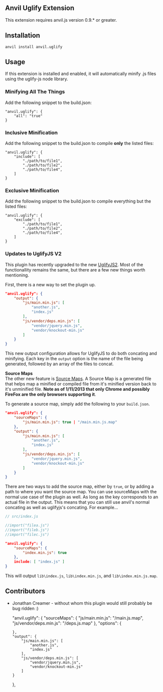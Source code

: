 ## Anvil Uglify Extension

This extension requires anvil.js version 0.9.* or greater.

## Installation

	anvil install anvil.uglify

## Usage

If this extension is installed and enabled, it will automatically minify .js files using the uglify-js node library.

### Minifying All The Things
Add the following snippet to the build.json:

	"anvil.uglify": {
		"all": "true"
	}

### Inclusive Minification
Add the following snippet to the build.json to compile **only** the listed files:

	"anvil.uglify": {
		"include": [
			"./path/to/file1",
			"./path/to/file2",
			"./path/to/file4",
		]
	}

### Exclusive Minification
Add the following snippet to the build.json to compile everything but the listed files:

	"anvil.uglify": {
		"exclude": [
			"./path/to/file1",
			"./path/to/file2",
			"./path/to/file4",
		]
	}

### Updates to UglifyJS V2
This plugin has recently upgraded to the new [UglifyJS2](https://github.com/mishoo/UglifyJS2). Most of the functionallity remains the same, but there are a few new things worth mentioning.

First, there is a new way to set the plugin up.

```json
"anvil.uglify": {
    "output": {
        "js/main.min.js": [
            "another.js",
            "index.js"
        ],
        "js/vendor/deps.min.js": [
            "vendor/jquery.min.js",
            "vendor/knockout-min.js"
        ]
    }
}
```

This new output configuration allows for UglifyJS to do both concating and minifying. Each key in the `output` option is the name of the file being generated, followed by an array of the
files to concat.

**Source Maps**  
The other new feature is [Source Maps](https://docs.google.com/document/d/1U1RGAehQwRypUTovF1KRlpiOFze0b-_2gc6fAH0KY0k/edit). A Source Map is a generated file that helps map a minified or compiled file 
from it's minified version back to it's unminified file. **Note as of 1/11/2013 that only Chrome and possibly FireFox are the only browsers supporting it**.

To generate a source map, simply add the following to your `build.json`.

```json
"anvil.uglify": {
	"sourceMaps": {
		"js/main.min.js": true | "/main.min.js.map"
	},
    "output": {
        "js/main.min.js": [
            "another.js",
            "index.js"
        ],
        "js/vendor/deps.min.js": [
            "vendor/jquery.min.js",
            "vendor/knockout-min.js"
        ]
    }
}
```

There are two ways to add the source map, either by `true`, or by adding a path to where you want the source map. You can use sourceMaps with the normal use case of the plugin as well. As long as the key corresponds to an
actual file in the output. This means that you can still use anvil's normal concating as well as uglifyjs's concating. For example...

```js
// src/index.js

//import("filea.js")
//import("fileb.js")
//import("filec.js")
```

```json
"anvil.uglify": {
	"sourceMaps": {
		"index.min.js": true
	},
	include: [ "index.js" ]
}
```

This will output `lib\index.js`, `lib\index.min.js`, and `lib\index.min.js.map`.

## Contributors
  * Jonathan Creamer - without whom this plugin would still probably be bug ridden :)

    "anvil.uglify": {
        "sourceMaps": {
            "js/main.min.js": "/main.js.map",
            "js/vendor/deps.min.js": "/deps.js.map"
        },
        "options": {
            
        },
        "output": {
            "js/main.min.js": [
                "another.js",
                "index.js"
            ],
            "js/vendor/deps.min.js": [
                "vendor/jquery.min.js",
                "vendor/knockout-min.js"
            ]
        }
    },  